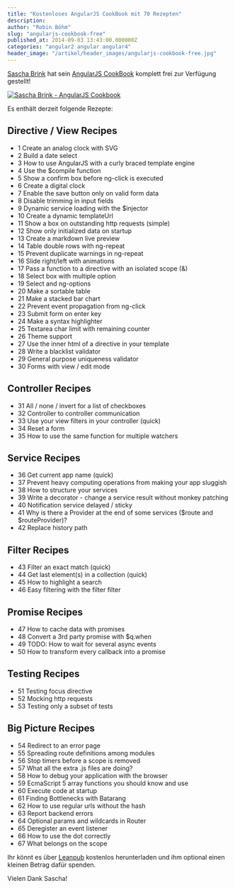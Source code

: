 ```yaml
---
title: "Kostenloses AngularJS CookBook mit 70 Rezepten"
description: 
author: "Robin Böhm"
slug: "angularjs-cookbook-free"
published_at: 2014-09-03 13:43:00.000000Z
categories: "angular2 angular angular4"
header_image: "/artikel/header_images/angularjs-cookbook-free.jpg"
---
```


[Sascha Brink](/entwickler/saschabrink) hat sein [AngularJS CookBook](https://leanpub.com/angularjs-cookbook) komplett frei zur Verfügung gestellt!

[![Sascha Brink - AngularJS Cookbook](https://assets-production-workshops-de.s3.amazonaws.com/system/projects/1/uploads/46/large.jpeg)](https://leanpub.com/angularjs-cookbook) 


Es enthält derzeit folgende Rezepte:

## Directive / View Recipes

* 1 Create an analog clock with SVG
* 2 Build a date select
* 3 How to use AngularJS with a curly braced template engine
* 4 Use the $compile function
* 5 Show a confirm box before ng-click is executed
* 6 Create a digital clock
* 7 Enable the save button only on valid form data
* 8 Disable trimming in input fields
* 9 Dynamic service loading with the $injector
* 10 Create a dynamic templateUrl
* 11 Show a box on outstanding http requests (simple)
* 12 Show only initialized data on startup
* 13 Create a markdown live preview
* 14 Table double rows with ng-repeat
* 15 Prevent duplicate warnings in ng-repeat
* 16 Slide right/left with animations
* 17 Pass a function to a directive with an isolated scope (&)
* 18 Select box with multiple option
* 19 Select and ng-options
* 20 Make a sortable table
* 21 Make a stacked bar chart
* 22 Prevent event propagation from ng-click
* 23 Submit form on enter key
* 24 Make a syntax highlighter
* 25 Textarea char limit with remaining counter
* 26 Theme support
* 27 Use the inner html of a directive in your template
* 28 Write a blacklist validator
* 29 General purpose uniqueness validator
* 30 Forms with view / edit mode

## Controller Recipes

* 31 All / none / invert for a list of checkboxes
* 32 Controller to controller communication
* 33 Use your view filters in your controller (quick)
* 34 Reset a form
* 35 How to use the same function for multiple watchers

## Service Recipes

* 36 Get current app name (quick)
* 37 Prevent heavy computing operations from making your app sluggish
* 38 How to structure your services
* 39 Write a decorator - change a service result without monkey patching
* 40 Notification service delayed / sticky
* 41 Why is there a Provider at the end of some services ($route and $routeProvider)?
* 42 Replace history path

## Filter Recipes

* 43 Filter an exact match (quick)
* 44 Get last element(s) in a collection (quick)
* 45 How to highlight a search
* 46 Easy filtering with the filter filter

## Promise Recipes

* 47 How to cache data with promises
* 48 Convert a 3rd party promise with $q.when
* 49 TODO: How to wait for several async events
* 50 How to transform every callback into a promise

## Testing Recipes

* 51 Testing focus directive
* 52 Mocking http requests
* 53 Testing only a subset of tests

## Big Picture Recipes

* 54 Redirect to an error page
* 55 Spreading route definitions among modules
* 56 Stop timers before a scope is removed
* 57 What all the extra .js files are doing?
* 58 How to debug your application with the browser
* 59 EcmaScript 5 array functions you should know and use
* 60 Execute code at startup
* 61 Finding Bottlenecks with Batarang
* 62 How to use regular urls without the hash
* 63 Report backend errors
* 64 Optional params and wildcards in Router
* 65 Deregister an event listener
* 66 How to use the dot correctly
* 67 What belongs on the scope
	
Ihr könnt es über [Leanpub](https://leanpub.com/angularjs-cookbook) kostenlos herunterladen und ihm optional einen kleinen Betrag dafür spenden.

Vielen Dank Sascha!
 